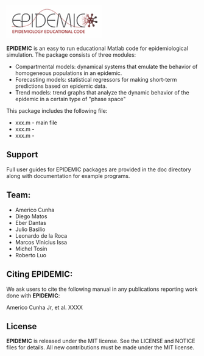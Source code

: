 <img src="logo/EPIDEMIC_Logo.png" width="50%">

**EPIDEMIC** is an easy to run educational Matlab code for epidemiological simulation. The package consists of three modules: 

- Compartmental models: dynamical systems that emulate the behavior of homogeneous populations in an epidemic. 
- Forecasting models: statistical regressors for making short-term predictions based on epidemic data.
- Trend models: trend graphs that analyze the dynamic behavior of the epidemic in a certain type of "phase space"


This package includes the following file:

- xxx.m - main file 
- xxx.m - 
- xxx.m - 

## Support

Full user guides for EPIDEMIC packages are provided in the doc directory along with documentation for example programs.

## Team:

- Americo Cunha
- Diego Matos
- Eber Dantas
- Julio Basilio
- Leonardo de la Roca
- Marcos Vinicius Issa
- Michel Tosin
- Roberto Luo

## Citing EPIDEMIC:

We ask users to cite the following manual in any publications reporting work done with **EPIDEMIC**:

Americo Cunha Jr, et al. XXXX

## License

**EPIDEMIC** is released under the MIT license. See the LICENSE and NOTICE files for details. All new contributions must be made under the MIT license.
